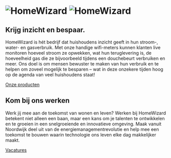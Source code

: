 # ![HomeWizard](assets/logo.png#gh-light-mode-only) ![HomeWizard](assets/logo-dark.png#gh-dark-mode-only)

## Krijg inzicht en bespaar.

HomeWizard is hét bedrijf dat huishoudens inzicht geeft in hun stroom-, water- en gasverbruik. Met onze handige wifi-meters kunnen klanten live monitoren hoeveel stroom ze opwekken, wat hun teruglevering is, de hoeveelheid gas die ze bijvoorbeeld tijdens een douchebeurt verbruiken en meer. Ons doel is om mensen bewuster te maken van hun verbruik en te helpen om zoveel mogelijk te besparen – wat in deze onzekere tijden hoog op de agenda van veel huishoudens staat!

[Onze producten](https://www.homewizard.com/nl/shop/)

## Kom bij ons werken
Werk jij mee aan de toekomst van wonen en leven? Werken bij HomeWizard betekent niet alleen een baan, maar een kans om je talenten te ontwikkelen en te groeien in een snelgroeiende en innovatieve omgeving. Maak vanuit Noordwijk deel uit van de energiemanagementrevolutie en help mee een toekomst te bouwen waarin technologie ons leven elke dag makkelijker maakt.

[Vacatures](https://www.homewizard.com/nl/vacatures/)
